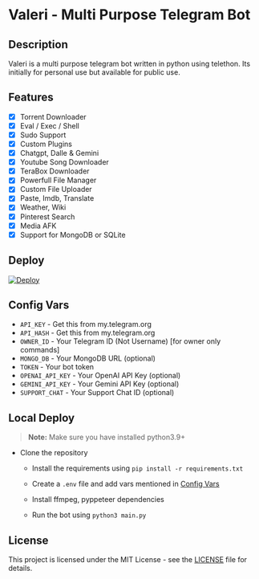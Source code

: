 # Valeri - Multi Purpose Telegram Bot

## Description

Valeri is a multi purpose telegram bot written in python using telethon. Its initially for personal use but available for public use.

## Features
- [x] Torrent Downloader
- [x] Eval / Exec / Shell
- [x] Sudo Support
- [x] Custom Plugins
- [x] Chatgpt, Dalle & Gemini
- [x] Youtube Song Downloader
- [x] TeraBox Downloader
- [x] Powerfull File Manager
- [x] Custom File Uploader
- [x] Paste, Imdb, Translate
- [x] Weather, Wiki
- [x] Pinterest Search
- [x] Media AFK
- [x] Support for MongoDB or SQLite

## Deploy
[![Deploy](https://www.herokucdn.com/deploy/button.svg)](https://heroku.com/deploy?template=https://github.com/AmarnathCJD/Valeri)


## Config Vars
- `API_KEY` - Get this from my.telegram.org
- `API_HASH` - Get this from my.telegram.org
- `OWNER_ID` - Your Telegram ID (Not Username) [for owner only commands]
- `MONGO_DB` - Your MongoDB URL (optional)
- `TOKEN` - Your bot token
- `OPENAI_API_KEY` - Your OpenAI API Key (optional)
- `GEMINI_API_KEY` - Your Gemini API Key (optional)
- `SUPPORT_CHAT` - Your Support Chat ID (optional)

## Local Deploy

 > **Note:** Make sure you have installed python3.9+

 - Clone the repository
    - Install the requirements using `pip install -r requirements.txt`
    - Create a `.env` file and add vars mentioned in [Config Vars](#config-vars)

    - Install ffmpeg, pyppeteer dependencies
    - Run the bot using `python3 main.py`

## License
This project is licensed under the MIT License - see the [LICENSE](LICENSE) file for details.
